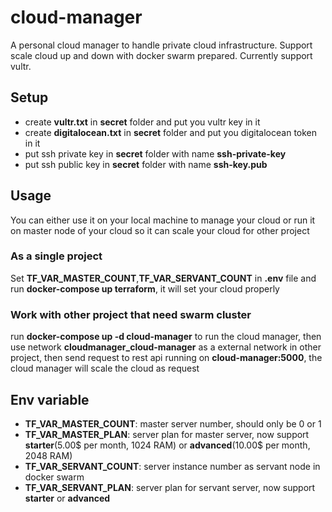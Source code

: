 # cloud-manager
A personal cloud manager to handle private cloud infrastructure. Support scale cloud up and down with docker swarm prepared. Currently support vultr.

## Setup
+ create **vultr.txt** in **secret** folder and put you vultr key in it
+ create **digitalocean.txt** in **secret** folder and put you  digitalocean token in it
+ put ssh private key in **secret** folder with name **ssh-private-key**
+ put ssh public key in **secret** folder with name **ssh-key.pub**

## Usage
You can either use it on your local machine to manage your cloud or run it on master node of your cloud so it can scale your cloud for other project
### As a single project
Set **TF_VAR_MASTER_COUNT**,**TF_VAR_SERVANT_COUNT** in **.env** file and run **docker-compose up terraform**, it will set your cloud properly
### Work with other project that need swarm cluster
run **docker-compose up -d cloud-manager** to run the cloud manager, then
use network **cloudmanager_cloud-manager** as a external network in other project, then send request to rest api running on **cloud-manager:5000**, the cloud manager will scale the cloud as request

## Env variable
+ **TF_VAR_MASTER_COUNT**: master server number, should only be 0 or 1
+ **TF_VAR_MASTER_PLAN**: server plan for master server, now support **starter**(5.00$ per month, 1024 RAM) or **advanced**(10.00$ per month, 2048 RAM)
+ **TF_VAR_SERVANT_COUNT**: server instance number as servant node in docker swarm 
+ **TF_VAR_SERVANT_PLAN**: server plan for servant server, now support **starter** or **advanced**
